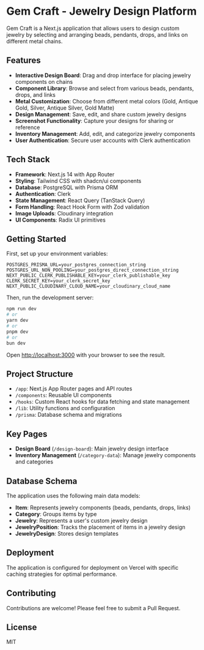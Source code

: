 # Gem Craft - Jewelry Design Platform

Gem Craft is a Next.js application that allows users to design custom jewelry by selecting and arranging beads, pendants, drops, and links on different metal chains.

## Features

- **Interactive Design Board**: Drag and drop interface for placing jewelry components on chains
- **Component Library**: Browse and select from various beads, pendants, drops, and links
- **Metal Customization**: Choose from different metal colors (Gold, Antique Gold, Silver, Antique Silver, Gold Matte)
- **Design Management**: Save, edit, and share custom jewelry designs
- **Screenshot Functionality**: Capture your designs for sharing or reference
- **Inventory Management**: Add, edit, and categorize jewelry components
- **User Authentication**: Secure user accounts with Clerk authentication

## Tech Stack

- **Framework**: Next.js 14 with App Router
- **Styling**: Tailwind CSS with shadcn/ui components
- **Database**: PostgreSQL with Prisma ORM
- **Authentication**: Clerk
- **State Management**: React Query (TanStack Query)
- **Form Handling**: React Hook Form with Zod validation
- **Image Uploads**: Cloudinary integration
- **UI Components**: Radix UI primitives

## Getting Started

First, set up your environment variables:

```
POSTGRES_PRISMA_URL=your_postgres_connection_string
POSTGRES_URL_NON_POOLING=your_postgres_direct_connection_string
NEXT_PUBLIC_CLERK_PUBLISHABLE_KEY=your_clerk_publishable_key
CLERK_SECRET_KEY=your_clerk_secret_key
NEXT_PUBLIC_CLOUDINARY_CLOUD_NAME=your_cloudinary_cloud_name
```

Then, run the development server:

```bash
npm run dev
# or
yarn dev
# or
pnpm dev
# or
bun dev
```

Open [http://localhost:3000](http://localhost:3000) with your browser to see the result.

## Project Structure

- `/app`: Next.js App Router pages and API routes
- `/components`: Reusable UI components
- `/hooks`: Custom React hooks for data fetching and state management
- `/lib`: Utility functions and configuration
- `/prisma`: Database schema and migrations

## Key Pages

- **Design Board** (`/design-board`): Main jewelry design interface
- **Inventory Management** (`/category-data`): Manage jewelry components and categories

## Database Schema

The application uses the following main data models:

- **Item**: Represents jewelry components (beads, pendants, drops, links)
- **Category**: Groups items by type
- **Jewelry**: Represents a user's custom jewelry design
- **JewelryPosition**: Tracks the placement of items in a jewelry design
- **JewelryDesign**: Stores design templates

## Deployment

The application is configured for deployment on Vercel with specific caching strategies for optimal performance.

## Contributing

Contributions are welcome! Please feel free to submit a Pull Request.

## License

MIT
